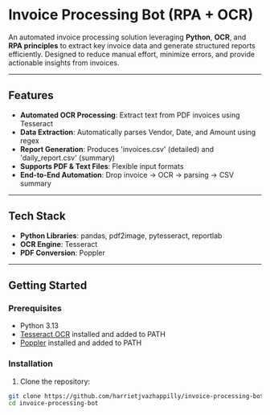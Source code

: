 # Invoice Processing Bot (RPA + OCR)

An automated invoice processing solution leveraging **Python**, **OCR**, and **RPA principles** to extract key invoice data and generate structured reports efficiently. Designed to reduce manual effort, minimize errors, and provide actionable insights from invoices.

---

## Features

- **Automated OCR Processing**: Extract text from PDF invoices using Tesseract  
- **Data Extraction**: Automatically parses Vendor, Date, and Amount using regex  
- **Report Generation**: Produces 'invoices.csv' (detailed) and 'daily_report.csv' (summary)  
- **Supports PDF & Text Files**: Flexible input formats  
- **End-to-End Automation**: Drop invoice → OCR → parsing → CSV summary  

---

## Tech Stack

- **Python Libraries**: pandas, pdf2image, pytesseract, reportlab  
- **OCR Engine**: Tesseract  
- **PDF Conversion**: Poppler  

---

## Getting Started

### Prerequisites

- Python 3.13
- [Tesseract OCR](https://github.com/tesseract-ocr/tesseract) installed and added to PATH  
- [Poppler](http://blog.alivate.com.au/poppler-windows/) installed and added to PATH  

### Installation

1. Clone the repository:

```bash
git clone https://github.com/harrietjvazhappilly/invoice-processing-bot.git
cd invoice-processing-bot
